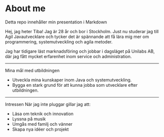 # About me
Detta repo innehåller min presentation i Markdown

Hej, jag heter Tiba!
Jag är 28 år och bor i Stockholm. Just nu studerar jag till Agil Javautvecklare och tycker det är spännande att få lära mig mer om programmering, systemutveckling och agila metoder.  

Jag har tidigare läst marknadsföring och jobbar i dagsläget på Unilabs AB, där jag fått mycket erfarenhet inom service och administration.

---

Mina mål med utbildningen
- Utveckla mina kunskaper inom Java och systemutveckling. 
- Bygga en stark grund för att kunna jobba som utvecklare efter utbildningen.  

---

Intressen
När jag inte pluggar gillar jag att:
- Läsa om teknik och innovation  
- Lyssna på musik  
- Umgås med familj och vänner  
- Skapa nya idéer och projekt  
